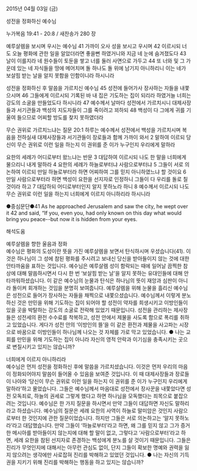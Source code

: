2015년 04월 03일 (금)

성전을 정화하신 예수님



누가복음 19:41 - 20:8 / 새찬송가 280 장


예루살렘을 보시며 우시는 예수님
41 가까이 오사 성을 보시고 우시며 42 이르시되 너도 오늘 평화에 관한 일을 알았더라면 좋을뻔 하였거니와 지금 네 눈에 숨겨졌도다 43 날이 이를지라 네 원수들이 토둔을 쌓고 너를 둘러 사면으로 가두고 44 또 너와 및 그 가운데 있는 네 자식들을 땅에 메어치며 돌 하나도 돌 위에 남기지 아니하리니 이는 네가 보살핌 받는 날을 알지 못함을 인함이니라 하시니라

성전을 정화하신 후 말씀을 가르치신 예수님
45 성전에 들어가사 장사하는 자들을 내쫓으시며 46 그들에게 이르시되 기록된 바 내 집은 기도하는 집이 되리라 하였거늘 너희는 강도의 소굴을 만들었도다 하시니라 47 예수께서 날마다 성전에서 가르치시니 대제사장들과 서기관들과 백성의 지도자들이 그를 죽이려고 꾀하되 48 백성이 다 그에게 귀를 기울여 들으므로 어찌할 방도를 찾지 못하였더라 

무슨 권위로 가르치느냐는 질문
20:1 하루는 예수께서 성전에서 백성을 가르치시며 복음을 전하실새 대제사장들과 서기관들이 장로들과 함께 가까이 와서 2 말하여 이르되 당신이 무슨 권위로 이런 일을 하는지 이 권위를 준 이가 누구인지 우리에게 말하라 

요한의 세례가 어디로부터 왔느냐는 반문
3 대답하여 이르시되 나도 한 말을 너희에게 물으리니 내게 말하라 4 요한의 세례가 하늘로부터냐 사람으로부터냐 5 그들이 서로 의논하여 이르되 만일 하늘로부터라 하면 어찌하여 그를 믿지 아니하였느냐 할 것이요 6 만일 사람으로부터라 하면 백성이 요한을 선지자로 인정하니 그들이 다 우리를 돌로 칠 것이라 하고 7 대답하되 어디로부터인지 알지 못하노라 하니 8 예수께서 이르시되 나도 무슨 권위로 이런 일을 하는지 너희에게 이르지 아니하리라 하시니라

●중심문단●41 As he approached Jerusalem and saw the city, he wept over it 42 and said, “If you, even you, had only known on this day what would bring you peace--but now it is hidden from your eyes.

해석도움





예루살렘을 향한 울음과 정화  
예수님은 평화의 도성이란 뜻을 가진 예루살렘을 보면서 탄식하시며 우셨습니다(41). 이것은 하나님이 그 성에 참된 평화를 주시려고 보내신 당신을 받아들이지 않는 것에 대한 안타까움을 표하는 것입니다. 예수님은 예루살렘 성이 함락되는 때에 일어날 끔찍한 참상에 대해 말씀하시면서 다시 한 번 ‘보살핌 받는 날’을 알지 못하는 유대인들에 대해 안타까워하셨습니다. 이 같은 예수님의 눈물과 탄식은 하나님의 뜻이 재앙과 심판이 아니라 돌이켜 회개하는 것임을 분명히 보여줍니다. 예루살렘을 위해 눈물을 흘리신 예수님은 성전으로 들어가 장사하는 자들을 채찍으로 내쫓으셨습니다. 예수님께서 이렇게 분노하신 것은 만민을 위해 기도하는 집이 되어야 할 성전이 약자를 희생시키고 이방인들이 있을 곳을 박탈하는 강도의 소굴로 전락해 있었기 때문입니다. 성전을 관리하는 제사장들은 성전세의 환전 수수료를 착복하고, 성전 안에서 제물을 사도록 함으로 폭리를 취하고 있었습니다. 게다가 성전 안의 ‘이방인의 뜰’을 이 같은 환전과 제물을 사고파는 시장으로 바꿈으로 이방인들이 하나님께 나오는 것 자체를 가로 막고 있었습니다.
● 나는 교회를 만민을 위해 기도하는 집이 아니라 자신의 영적 안락과 이기심을 충족시키는 곳으로 변질시키고 있지는 않습니까?

너희에게 이르지 아니하리라  
예수님은 먼저 성전을 정화하신 후에 말씀을 가르치셨습니다. 이것은 먼저 우리의 마음이 정화되어야지 말씀이 들어올 수 있음을 보여준 것입니다. 이 때 대제사장들과 장로들이 나아와 ‘당신이 무슨 권위로 이런 일을 하는지 이 권위를 준 이가 누구인지 우리에게 말하라’하고 물었습니다. 그들은 예수님께서 마음대로 성전에서 장사꾼을 내쫓았다면 성전 모독죄로, 하늘의 권세로 그렇게 했다고 하면 하나님을 모독했다는 죄목으로 붙잡으려는 것입니다. 예수님은 한 가지 질문을 하시면서 만약 그들이 대답하면 자신도 말하리라고 하셨습니다. 예수님의 질문은 세례 요한의 사역이 하늘로 말미암은 것인지 사람으로부터 한 것인지에 관한 질문이었습니다. 하지만 그들은 서로 의논하고는 ‘알지 못하노라’라고 대답했습니다. 만약 그들이 ‘하늘로부터’라고 하면, 왜 그를 믿지 않고 그가 증거한 메시아를 받아들이지 않는지에 대해 할 말이 없고, 그렇다고 ‘사람으로부터’라고 하면, 세례 요한을 참된 선지자로 존경하는 백성에게 분노를 살 것이기 때문입니다. 그들은 진리가 무엇인지에 대해서는 아무런 관심도 없이, 단지 그들이 확보한 명예와 권력을 잃지 않으려는 생각에만 사로잡혀 진리를 박해하고 있었던 것입니다.
● 나는 자신의 기득권을 지키기 위해 진리를 박해하는 행동을 하고 있지는 않습니까?